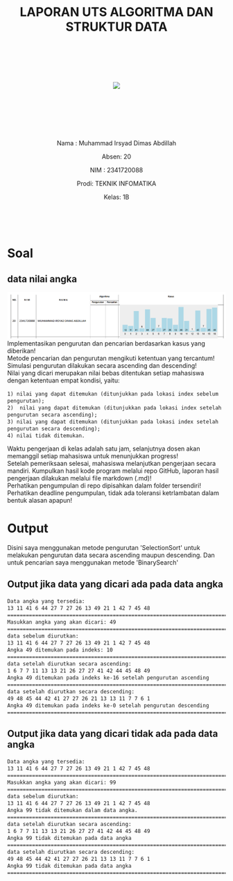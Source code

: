 # <p align ="center"> LAPORAN UTS ALGORITMA DAN STRUKTUR DATA </p>

<br><br><br><br>

<p align="center">
   <img src="https://static.wikia.nocookie.net/logopedia/images/8/8a/Politeknik_Negeri_Malang.png/revision/latest?cb=20190922202558" width="33%"> </p>

<br><br><br><br><br>

<p align = "center"> Nama : Muhammad Irsyad Dimas Abdillah </p>
<p align = "center"> Absen: 20 </p>
<p align = "center"> NIM  : 2341720088 </p>
<p align = "center"> Prodi: TEKNIK INFOMATIKA</p>
<p align = "center"> Kelas: 1B </p>

<br><br><br>

# Soal

## data nilai angka

![alt text](Img/dataAngka20.png)
Implementasikan pengurutan dan pencarian berdasarkan kasus yang diberikan! <br>
Metode pencarian dan pengurutan mengikuti ketentuan yang tercantum! <br>
Simulasi pengurutan dilakukan secara ascending dan descending! <br>
Nilai yang dicari merupakan nilai bebas ditentukan setiap mahasiswa dengan ketentuan empat kondisi, yaitu: <br>

    1) nilai yang dapat ditemukan (ditunjukkan pada lokasi index sebelum pengurutan);
    2)  nilai yang dapat ditemukan (ditunjukkan pada lokasi index setelah pengurutan secara ascending);
    3) nilai yang dapat ditemukan (ditunjukkan pada lokasi index setelah pengurutan secara descending);
    4) nilai tidak ditemukan.

Waktu pengerjaan di kelas adalah satu jam, selanjutnya dosen akan memanggil setiap mahasiswa untuk menunjukkan progress! <br>
Setelah pemeriksaan selesai, mahasiswa melanjutkan pengerjaan secara mandiri.
Kumpulkan hasil kode program melalui repo GitHub, laporan hasil pengerjaan dilakukan melalui file markdown (.md)! <br>
Perhatikan pengumpulan di repo dipisahkan dalam folder tersendiri! <br>
Perhatikan deadline pengumpulan, tidak ada toleransi ketrlambatan dalam bentuk alasan apapun! <br>

# Output

Disini saya menggunakan metode pengurutan 'SelectionSort' untuk melakukan pengurutan data secara ascending maupun descending. Dan untuk pencarian saya menggunakan metode 'BinarySearch' <br>

## Output jika data yang dicari ada pada data angka

```
Data angka yang tersedia:
13 11 41 6 44 27 7 27 26 13 49 21 1 42 7 45 48
========================================================================
Masukkan angka yang akan dicari: 49
========================================================================
data sebelum diurutkan:
13 11 41 6 44 27 7 27 26 13 49 21 1 42 7 45 48
Angka 49 ditemukan pada indeks: 10
========================================================================
data setelah diurutkan secara ascending:
1 6 7 7 11 13 13 21 26 27 27 41 42 44 45 48 49
Angka 49 ditemukan pada indeks ke-16 setelah pengurutan ascending
========================================================================
data setelah diurutkan secara descending:
49 48 45 44 42 41 27 27 26 21 13 13 11 7 7 6 1
Angka 49 ditemukan pada indeks ke-0 setelah pengurutan descending
========================================================================
```

## Output jika data yang dicari tidak ada pada data angka

```
Data angka yang tersedia:
13 11 41 6 44 27 7 27 26 13 49 21 1 42 7 45 48
========================================================================
Masukkan angka yang akan dicari: 99
========================================================================
data sebelum diurutkan:
13 11 41 6 44 27 7 27 26 13 49 21 1 42 7 45 48
Angka 99 tidak ditemukan dalam data angka.
========================================================================
data setelah diurutkan secara ascending:
1 6 7 7 11 13 13 21 26 27 27 41 42 44 45 48 49
Angka 99 tidak ditemukan pada data angka
========================================================================
data setelah diurutkan secara descending:
49 48 45 44 42 41 27 27 26 21 13 13 11 7 7 6 1
Angka 99 tidak ditemukan pada data angka
========================================================================
```
